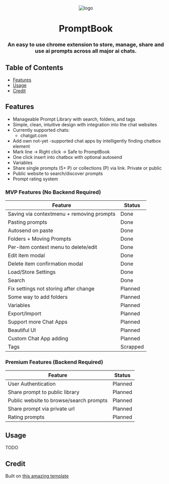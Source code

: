 <div align="center">
<img src="public/icon-128.png" alt="logo"/>
<h1> PromptBook</h1>

<h3>
    An easy to use chrome extension to store, manage, share and use ai prompts across all major ai chats.
</h3>

</div>

## Table of Contents

- [Features](#features)
- [Usage](#usage)
- [Credit](#credit)

## Features <a name="features"></a>

- Manageable Prompt Library with search, folders, and tags
- Simple, clean, intuitive design with integration into the chat websites
- Currently supported chats:
  - chatgpt.com
- Add own not-yet -supported chat apps by intelligently finding chatbox element
- Mark line -> Right click -> Safe to PromptBook
- One click insert into chatbox with optional autosend
- Variables
- Share single prompts (5+ P) or collections (P) via link. Private or public
- Public website to search/discover prompts
- Prompt rating system

### MVP Features (No Backend Required)

| Feature                                   | Status   |
| ----------------------------------------- | -------- |
| Saving via contextmenu + removing prompts | Done     |
| Pasting prompts                           | Done     |
| Autosend on paste                         | Done     |
| Folders + Moving Prompts                  | Done     |
| Per-item context menu to delete/edit      | Done     |
| Edit item modal                           | Done     |
| Delete item confirmation modal            | Done     |
| Load/Store Settings                       | Done     |
| Search                                    | Done     |
| Fix settings not storing after change     | Planned  |
| Some way to add folders                   | Planned  |
| Variables                                 | Planned  |
| Export/Import                             | Planned  |
| Support more Chat Apps                    | Planned  |
| Beautiful UI                              | Planned  |
| Custom Chat App adding                    | Planned  |
| Tags                                      | Scrapped |

### Premium Features (Backend Required)

| Feature                                 | Status  |
| --------------------------------------- | ------- |
| User Authentication                     | Planned |
| Share prompt to public library          | Planned |
| Public website to browse/search prompts | Planned |
| Share prompt via private url            | Planned |
| Rating prompts                          | Planned |

## Usage <a name="usage"></a>

TODO

## Credit

Built on [this amazing template](https://github.com/JohnBra/vite-web-extension.git)
